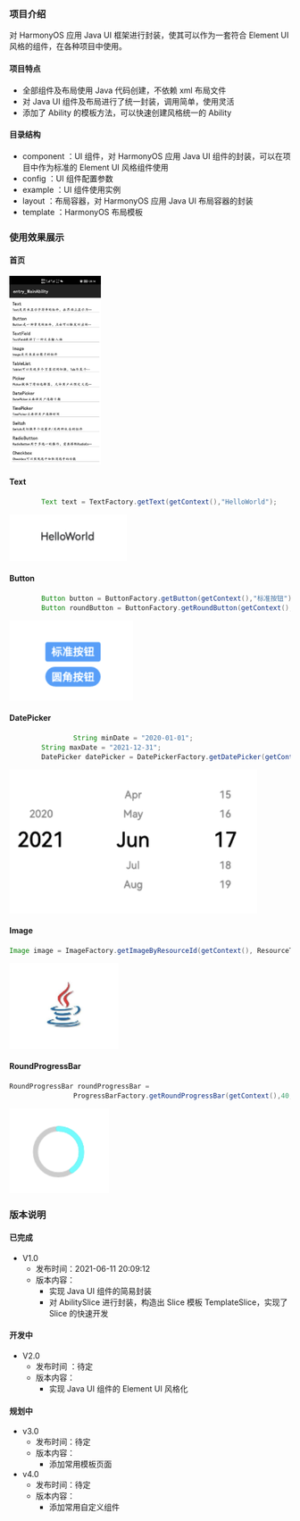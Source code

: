 ### 项目介绍
对 HarmonyOS 应用 Java UI 框架进行封装，使其可以作为一套符合 Element UI 风格的组件，在各种项目中使用。



#### 项目特点

- 全部组件及布局使用 Java 代码创建，不依赖 xml 布局文件
- 对 Java UI 组件及布局进行了统一封装，调用简单，使用灵活
- 添加了 Ability 的模板方法，可以快速创建风格统一的 Ability

#### 目录结构

- component ：UI 组件，对 HarmonyOS 应用 Java UI 组件的封装，可以在项目中作为标准的 Element UI 风格组件使用
- config ：UI 组件配置参数
- example ：UI 组件使用实例
- layout ：布局容器，对 HarmonyOS 应用 Java UI 布局容器的封装
- template ：HarmonyOS 布局模板



### 使用效果展示

#### 首页

<img src="screenshot/index.jpg" alt="首页" style="zoom: 33%;" />



#### Text

```java
        Text text = TextFactory.getText(getContext(),"HelloWorld");
```

![text](screenshot/text.png)

#### Button

```java
        Button button = ButtonFactory.getButton(getContext(),"标准按钮");
        Button roundButton = ButtonFactory.getRoundButton(getContext(),"圆角按钮");
```

![text](screenshot/button.png)

#### DatePicker

```java
				String minDate = "2020-01-01";
        String maxDate = "2021-12-31";
        DatePicker datePicker = DatePickerFactory.getDatePicker(getContext(),minDate,maxDate);
```

![text](screenshot/datepicker.png)

#### Image

```java
Image image = ImageFactory.getImageByResourceId(getContext(), ResourceTable.Media_java);
```

![text](screenshot/iamge.png)

#### RoundProgressBar

```java
RoundProgressBar roundProgressBar =
                ProgressBarFactory.getRoundProgressBar(getContext(),40,200);
```



![text](screenshot/roundprogressbar.png)



### 版本说明

#### 已完成

- V1.0 
  - 发布时间：2021-06-11 20:09:12 
   - 版本内容：
     - 实现 Java UI 组件的简易封装
     - 对 AbilitySlice 进行封装，构造出 Slice 模板 TemplateSlice，实现了 Slice 的快速开发

#### 开发中

- V2.0
  - 发布时间 ：待定
  - 版本内容：
    - 实现 Java UI 组件的 Element UI 风格化

#### 规划中

- v3.0
  - 发布时间：待定
  - 版本内容：
    - 添加常用模板页面
- v4.0
  - 发布时间：待定
  - 版本内容：
    - 添加常用自定义组件